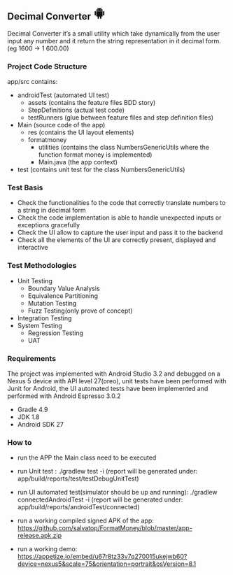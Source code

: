 ## Decimal Converter ![android APP](android-icon.jpg)

Decimal Converter it’s a small utility which take dynamically from the user input any number and it return the string representation in it decimal form. (eg 1600 -> 1 600.00)

### Project Code Structure

 app/src contains:
  - androidTest (automated UI test)
    - assets (contains the feature files BDD story)
    - StepDefinitions (actual test code)
    - testRunners (glue between feature files and step definition files)
 - Main (source code of the app)
    - res (contains the UI layout elements)
    - formatmoney
      - utilities (contains the class NumbersGenericUtils where the function format money is implemented)
      - Main.java (the app context)
 - test (contains unit test for the class NumbersGenericUtils)
 
 ### Test Basis
 
- Check the functionalities fo the code that correctly translate numbers to a string in decimal form
- Check the code implementation is able to handle unexpected inputs or exceptions gracefully
- Check the UI allow to capture the user input and pass it to the backend
- Check all the elements of the UI are correctly present, displayed and interactive


 ### Test Methodologies
 - Unit Testing
    - Boundary Value Analysis
    - Equivalence Partitioning
    - Mutation Testing
    - Fuzz Testing(only prove of concept)
 - Integration Testing
 - System Testing
    - Regression Testing
    - UAT 
 
 
### Requirements
The project was implemented with Android Studio 3.2 and debugged on a Nexus 5 device with API level 27(oreo), unit tests have been performed with Junit for Android, the UI automated tests have been implemented and performed with Android Espresso 3.0.2

- Gradle 4.9
- JDK 1.8
- Android SDK 27

### How to

- run the APP the Main class need to be executed

- run Unit test : ./gradlew test -i
(report will be generated under: app/build/reports/test/testDebugUnitTest)

- run UI automated test(simulator should be up and running): ./gradlew connectedAndroidTest -i
(report will be generated under: app/build/reports/androidTest/connected)
- run a working compiled signed APK of the app: https://github.com/salvatop/FormatMoney/blob/master/app-release.apk.zip
- run a working demo: https://appetize.io/embed/u67r8tz33v7q270015ukejwb60?device=nexus5&scale=75&orientation=portrait&osVersion=8.1
 
 
